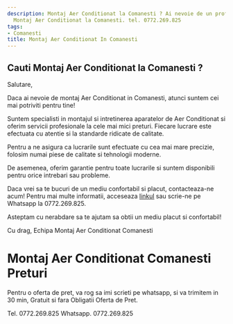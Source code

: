 ```yaml
---
description: Montaj Aer Conditionat la Comanesti ? Ai nevoie de un profesionist in
  Montaj Aer Conditionat la Comanesti. tel. 0772.269.825
tags:
- Comanesti
title: Montaj Aer Conditionat In Comanesti
---
```



## Cauti Montaj Aer Conditionat la Comanesti ?

Salutare,

Daca ai nevoie de montaj Aer Conditionat in Comanesti, atunci suntem cei mai potriviti pentru tine! 

Suntem specialisti in montajul si intretinerea aparatelor de Aer Conditionat si oferim servicii profesionale la cele mai mici preturi. Fiecare lucrare este efectuata cu atentie si la standarde ridicate de calitate. 

Pentru a ne asigura ca lucrarile sunt efectuate cu cea mai mare precizie, folosim numai piese de calitate si tehnologii moderne. 

De asemenea, oferim garantie pentru toate lucrarile si suntem disponibili pentru orice intrebari sau probleme.

Daca vrei sa te bucuri de un mediu confortabil si placut, contacteaza-ne acum! Pentru mai multe informatii, acceseaza <a href="https://www.example.com/">linkul</a> sau scrie-ne pe Whatsapp la 0772.269.825.

Asteptam cu nerabdare sa te ajutam sa obtii un mediu placut si confortabil! 

Cu drag,
Echipa Montaj Aer Conditionat Comanesti

# Montaj Aer Conditionat Comanesti Preturi
Pentru o oferta de pret, va rog sa imi scrieti pe whatsapp, si va trimitem in 30 min, Gratuit si fara Obligatii Oferta de Pret.

Tel. 0772.269.825
Whatsapp. 0772.269.825